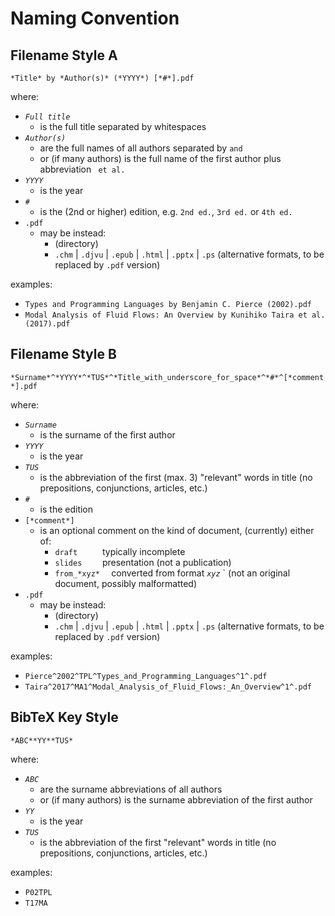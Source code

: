 
# Naming Convention

## Filename Style A

`*Title* by *Author(s)* (*YYYY*) [*#*].pdf`

where:

* *`Full title`*
  - is the full title separated by whitespaces
* *`Author(s)`*
  - are the full names of all authors separated by ` and `
  - or (if many authors) is the full name of the first author plus abbreviation ` et al.`
* *`YYYY`*
  - is the year
* *`#`*
  - is the (2nd or higher) edition, e.g. `2nd ed.`, `3rd ed.` or `4th ed.`
* `.pdf`
  - may be instead:
    + <empty> (directory)
    + `.chm` \| `.djvu` \| `.epub` \| `.html` \| `.pptx` \| `.ps`
      (alternative formats, to be replaced by `.pdf` version)

examples:

* `Types and Programming Languages by Benjamin C. Pierce (2002).pdf`
* `Modal Analysis of Fluid Flows: An Overview by Kunihiko Taira et al. (2017).pdf`

## Filename Style B

`*Surname*^*YYYY*^*TUS*^*Title_with_underscore_for_space*^*#*^[*comment*].pdf`

where:

* *`Surname`*
  - is the surname of the first author
* *`YYYY`*
  - is the year
* *`TUS`*
  - is the abbreviation of the first (max. 3) "relevant" words in title
    (no prepositions, conjunctions, articles, etc.)
* *`#`*
  - is the edition
* `[*comment*]`
  - is an optional comment on the kind of document, (currently) either of:
    + `draft     ` typically incomplete
    + `slides    ` presentation (not a publication)
    + `from_*xyz*  ` converted from format *`xyz`*
                 ` (not an original document, possibly malformatted)
* `.pdf`
  - may be instead:
    + <empty> (directory)
    + `.chm` \| `.djvu` \| `.epub` \| `.html` \| `.pptx` \| `.ps`
      (alternative formats, to be replaced by `.pdf` version)

examples:

* `Pierce^2002^TPL^Types_and_Programming_Languages^1^.pdf`
* `Taira^2017^MA1^Modal_Analysis_of_Fluid_Flows:_An_Overview^1^.pdf`

## BibTeX Key Style

`*ABC**YY**TUS*`

where:

* *`ABC`*
  - are the surname abbreviations of all authors
  - or (if many authors) is the surname abbreviation of the first author
* *`YY`*
  - is the year
* *`TUS`*
  - is the abbreviation of the first "relevant" words in title
    (no prepositions, conjunctions, articles, etc.)

examples:

* `P02TPL`
* `T17MA`
